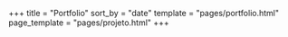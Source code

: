 +++
title = "Portfolio"
sort_by = "date"
template = "pages/portfolio.html"
page_template = "pages/projeto.html"
+++
